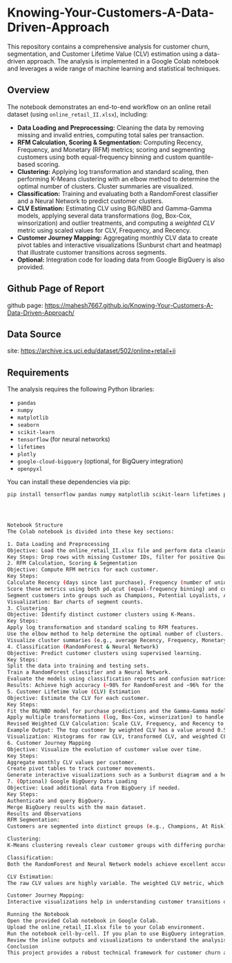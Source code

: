 # Knowing-Your-Customers-A-Data-Driven-Approach

This repository contains a comprehensive analysis for customer churn, segmentation, and Customer Lifetime Value (CLV) estimation using a data-driven approach. The analysis is implemented in a Google Colab notebook and leverages a wide range of machine learning and statistical techniques.

## Overview

The notebook demonstrates an end-to-end workflow on an online retail dataset (using `online_retail_II.xlsx`), including:
- **Data Loading and Preprocessing:** Cleaning the data by removing missing and invalid entries, computing total sales per transaction.
- **RFM Calculation, Scoring & Segmentation:** Computing Recency, Frequency, and Monetary (RFM) metrics; scoring and segmenting customers using both equal-frequency binning and custom quantile-based scoring.
- **Clustering:** Applying log transformation and standard scaling, then performing K-Means clustering with an elbow method to determine the optimal number of clusters. Cluster summaries are visualized.
- **Classification:** Training and evaluating both a RandomForest classifier and a Neural Network to predict customer clusters.
- **CLV Estimation:** Estimating CLV using BG/NBD and Gamma-Gamma models, applying several data transformations (log, Box-Cox, winsorization) and outlier treatments, and computing a *weighted CLV* metric using scaled values for CLV, Frequency, and Recency.
- **Customer Journey Mapping:** Aggregating monthly CLV data to create pivot tables and interactive visualizations (Sunburst chart and heatmap) that illustrate customer transitions across segments.
- **Optional:** Integration code for loading data from Google BigQuery is also provided.

## Github Page of Report
github page: https://mahesh7667.github.io/Knowing-Your-Customers-A-Data-Driven-Approach/

## Data Source

site: https://archive.ics.uci.edu/dataset/502/online+retail+ii

## Requirements

The analysis requires the following Python libraries:

- `pandas`
- `numpy`
- `matplotlib`
- `seaborn`
- `scikit-learn`
- `tensorflow` (for neural networks)
- `lifetimes`
- `plotly`
- `google-cloud-bigquery` (optional, for BigQuery integration)
- `openpyxl`

You can install these dependencies via pip:

```bash
pip install tensorflow pandas numpy matplotlib scikit-learn lifetimes plotly seaborn google-cloud-bigquery openpyxl




Notebook Structure
The Colab notebook is divided into these key sections:

1. Data Loading and Preprocessing
Objective: Load the online_retail_II.xlsx file and perform data cleaning.
Key Steps: Drop rows with missing Customer IDs, filter for positive Quantity and Price, compute TotalSales, and convert dates.
2. RFM Calculation, Scoring & Segmentation
Objective: Compute RFM metrics for each customer.
Key Steps:
Calculate Recency (days since last purchase), Frequency (number of unique invoices), and Monetary (total sales).
Score these metrics using both pd.qcut (equal-frequency binning) and custom quantile methods.
Segment customers into groups such as Champions, Potential Loyalists, At Risk Customers, and Lost.
Visualization: Bar charts of segment counts.
3. Clustering
Objective: Identify distinct customer clusters using K-Means.
Key Steps:
Apply log transformation and standard scaling to RFM features.
Use the elbow method to help determine the optimal number of clusters.
Visualize cluster summaries (e.g., average Recency, Frequency, Monetary).
4. Classification (RandomForest & Neural Network)
Objective: Predict customer clusters using supervised learning.
Key Steps:
Split the data into training and testing sets.
Train a RandomForest classifier and a Neural Network.
Evaluate the models using classification reports and confusion matrices.
Results: Achieve high accuracy (~98% for RandomForest and ~96% for the Neural Network).
5. Customer Lifetime Value (CLV) Estimation
Objective: Estimate the CLV for each customer.
Key Steps:
Fit the BG/NBD model for purchase predictions and the Gamma-Gamma model for monetary predictions.
Apply multiple transformations (log, Box-Cox, winsorization) to handle skewed data.
Revised Weighted CLV Calculation: Scale CLV, Frequency, and Recency to [0, 1] and combine them using assigned weights.
Example Output: The top customer by weighted CLV has a value around 0.52, making it easier to compare customer value on a normalized scale.
Visualization: Histograms for raw CLV, transformed CLV, and weighted CLV distributions.
6. Customer Journey Mapping
Objective: Visualize the evolution of customer value over time.
Key Steps:
Aggregate monthly CLV values per customer.
Create pivot tables to track customer movements.
Generate interactive visualizations such as a Sunburst diagram and a heatmap showing transition patterns.
7. (Optional) Google BigQuery Data Loading
Objective: Load additional data from BigQuery if needed.
Key Steps:
Authenticate and query BigQuery.
Merge BigQuery results with the main dataset.
Results and Observations
RFM Segmentation:
Customers are segmented into distinct groups (e.g., Champions, At Risk) based on their RFM scores.

Clustering:
K-Means clustering reveals clear customer groups with differing purchasing behaviors. The elbow method confirms the chosen number of clusters.

Classification:
Both the RandomForest and Neural Network models achieve excellent accuracy, demonstrating the robustness of the segmentation.

CLV Estimation:
The raw CLV values are highly variable. The weighted CLV metric, which normalizes CLV, Frequency, and Recency, provides a more intuitive ranking of customer value.

Customer Journey Mapping:
Interactive visualizations help in understanding customer transitions over time, which is crucial for targeted marketing and retention strategies.

Running the Notebook
Open the provided Colab notebook in Google Colab.
Upload the online_retail_II.xlsx file to your Colab environment.
Run the notebook cell-by-cell. If you plan to use BigQuery integration, follow the authentication prompts.
Review the inline outputs and visualizations to understand the analysis and results.
Conclusion
This project provides a robust technical framework for customer churn analysis, segmentation, and CLV estimation. It is designed for a technical audience and is intended to be a starting point for further enhancements and customizations. Feel free to fork the repository and adapt the analysis to your specific needs.


